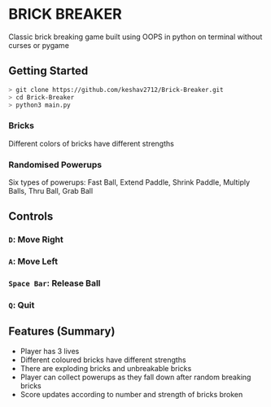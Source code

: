 # BRICK BREAKER
Classic brick breaking game built using OOPS in python on terminal without curses or pygame

## Getting Started 

```bash
> git clone https://github.com/keshav2712/Brick-Breaker.git
> cd Brick-Breaker
> python3 main.py
```

### Bricks

Different colors of bricks have different strengths

### Randomised Powerups

Six types of powerups: Fast Ball, Extend Paddle, Shrink Paddle, Multiply Balls, Thru Ball, Grab Ball

## Controls

### `D`: Move Right

### `A`: Move Left

### `Space Bar`: Release Ball

### `Q`: Quit


## Features (Summary)

* Player has 3 lives
* Different coloured bricks have different strengths
* There are exploding bricks and unbreakable bricks
* Player can collect powerups as they fall down after random breaking bricks
* Score updates according to number and strength of bricks broken
